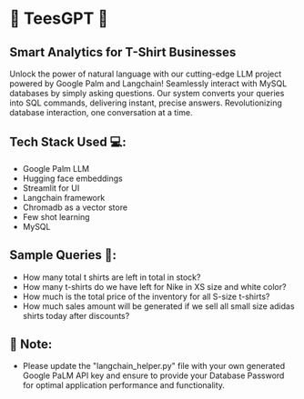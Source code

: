 # 🧥 TeesGPT 🧥
## Smart Analytics for T-Shirt Businesses
Unlock the power of natural language with our cutting-edge LLM project powered by Google Palm and Langchain! Seamlessly interact with MySQL databases by simply asking questions. Our system converts your queries into SQL commands, delivering instant, precise answers. Revolutionizing database interaction, one conversation at a time.

## Tech Stack Used 💻:
  - Google Palm LLM
  - Hugging face embeddings
  - Streamlit for UI
  - Langchain framework
  - Chromadb as a vector store
  - Few shot learning
  - MySQL

## Sample Queries 📝:
  - How many total t shirts are left in total in stock?
  - How many t-shirts do we have left for Nike in XS size and white color?
  - How much is the total price of the inventory for all S-size t-shirts?
  - How much sales amount will be generated if we sell all small size adidas shirts today after discounts?

## 📌 Note: 
  - Please update the "langchain_helper.py" file with your own generated Google PaLM API key and ensure to provide your Database Password for optimal application performance and functionality.
